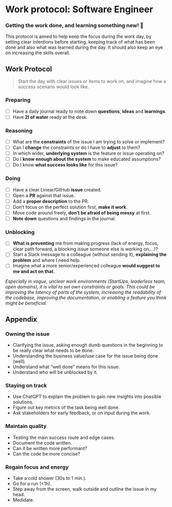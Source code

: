 # Work protocol: Software Engineer

### Getting the work done, and learning something new! 🙌

This protocol is aimed to help keep the focus during the work day, by setting clear intentions before starting, keeping track of what has been done and also what was learned during the day. It should also keep an eye on increasing the skills overall.

## Work Protocol

> Start the day with clear issues or items to work on, and imagine how a success scenario would look like.

### Preparing

- [ ] Have a daily journal ready to note down **questions**, **ideas** and **learnings**.
- [ ] Have **2l of water** ready at the desk.

### Reasoning

- [ ] What are the **constraints** of the issue I am trying to solve or implement?
- [ ] Can I **change** the constraints or do I have to **adjust** to them?
- [ ] In which wider, **underlying system** is the feature or issue operating on?
- [ ] Do I **know enough about the system** to make educated assumptions?
- [ ] Do I know **what success looks like** for this issue?

### Doing

- [ ] Have a clear Linear/GitHub **issue** created.
- [ ] Open a **PR** against that issue.
- [ ] Add a **proper description** to the PR.
- [ ] Don’t focus on the perfect solution first, **make it work**.
- [ ] Move code around freely, **don’t be afraid of being messy** at first.
- [ ] **Note down** questions and findings in the journal.

### Unblocking

- [ ] **What is preventing** me from making progress (lack of energy, focus, clear path forward, a blocking issue someone else is working on,...)?
- [ ] Start a Slack message to a colleague (without sending it), **explaining the problem** and where I need help.
- [ ] Imagine what a more senior/experienced colleague **would suggest to me and act on that**.

_Especially in vague, unclear work environments (StartUps, leaderless team, open domains), it is vital to set own constraints or goals. This could be improving the latency of parts of the system, increasing the readability of the codebase, improving the documentation, or enabling a feature you think might be beneficial._

## Appendix

### Owning the issue

- Clarifying the issue, asking enough dumb questions in the beginning to be really clear what needs to be done.
- Understanding the business value/use case for the issue being done (well).
- Understand what “well done” means for this issue.
- Understand who will be unblocked by it.

### Staying on track

- Use ChatGPT to explain the problem to gain new insights into possible solutions.
- Figure out key metrics of the task being well done.
- Ask stakeholders for early feedback, or on input during the work.

### Maintain quality

- Testing the main success route and edge cases.
- Document the code written.
- Can it be written more performant?
- Can the code be more concise?

### Regain focus and energy

- Take a cold shower (30s to 1 min.).
- Go for a run (<1h).
- Step away from the screen, walk outside and outline the issue in my head.
- Medidate.
